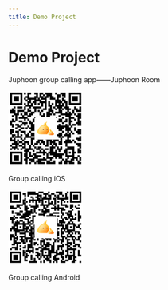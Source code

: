 ```yaml
---
title: Demo Project
---
```

# Demo Project

Juphoon group calling app——Juphoon Room

[![../../\_images_en/mult\_iOS.png](../../_images_en/mult_iOS.png)](../../_images_en/mult_iOS.png)

Group calling iOS

[![../../\_images_en/mult\_Android.png](../../_images_en/mult_Android.png)](../../_images_en/mult_Android.png)

Group calling Android
